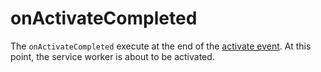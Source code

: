 # onActivateCompleted

The `onActivateCompleted` execute at the end of the [activate event](../events/activate.md). At this point, the service worker is about to be activated. 